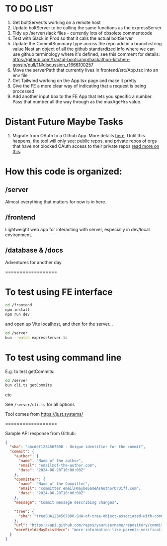 # TO DO LIST

1. Get boltServer.ts working on a remote host
1. Update boltServer to be calling the same functions as the expressServer
1. Tidy up /server/slack files - currently lots of obsolete commentcode
1. Test with Slack in Prod so that it calls the actual boltServer
1. Update the CommitSummary type across the repo
   add in a branch:string value
   Nest an object of all the github standardized info where we can use github terminology where it's defined, see this comment for details: https://github.com/fractal-bootcamp/hackathon-kitchen-gossip/pull/11#discussion_r1666100257
1. Move the serverPath that currently lives in frontend/src/App.tsx into an env file
1. Get Tailwind working on the App.tsx page and make it pretty
1. Give the FE a more clear way of indicating that a request is being processed
1. Add another input box to the FE App that lets you specific a number. Pass that number all the way through as the maxAgeHrs value.

# Distant Future Maybe Tasks

1. Migrate from OAuth to a Github App. More details [here](https://docs.github.com/en/apps/creating-github-apps/about-creating-github-apps/about-creating-github-apps).
   Until this happens, the tool will only see: public repos, and private repos of orgs that have not blocked OAuth access to their private repos [read more on this](https://docs.github.com/en/organizations/managing-oauth-access-to-your-organizations-data).

# How this code is organized:

## /server

Almost everything that matters for now is in here.

## /frontend

Lightweight web app for interacting with server, especially in dev/local environment.

## /database & /docs

Adventures for another day.

==================

# To test using FE interface

```sh
cd /frontend
npm install
npm run dev
```

and open up Vite localhost, and then for the server...

```sh
cd /server
bun --watch expressServer.ts
```

# To test using command line

E.g. to test getCommits:

```sh
cd /server
bun cli.ts getCommits
```

etc

See `/server/cli.ts` for all options

Tool comes from https://just.systems/

==================

Sample API response from Github:

```json
{
  "sha": "abcdef1234567890 - Unique identifier for the commit",
  "commit": {
    "author": {
      "name": "Name of the author",
      "email": "email@of-the-author.com",
      "date": "2024-06-28T10:00:00Z"
    },
    "committer": {
      "name": "Name of the Committer",
      "email": "committer.email@maybeSameAsAuthorOrDiff.com",
      "date": "2024-06-28T10:00:00Z"
    },
    "message": "Commit message describing changes",

    "tree": {
      "sha": "treeSHA1234567890-SHA-of-tree-object-associated-with-commit"
    },
    "url": "https://api.github.com/repos/yourusername/repository/commits/abcdef1234567890/url-to-view-commit-on-github",
    "moreFieldsMayExistHere": "more-information-like-parents-verification-details-etc"
  }
}
```
